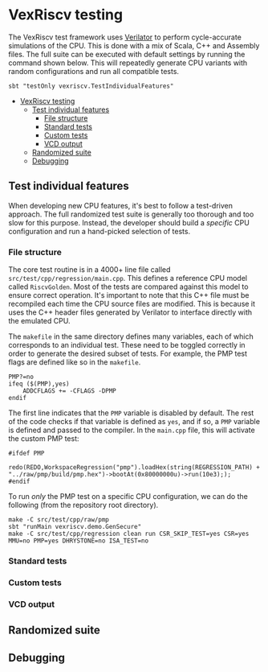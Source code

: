 # VexRiscv testing
The VexRiscv test framework uses [Verilator](https://www.veripool.org/verilator/) to perform cycle-accurate simulations of the CPU. This is done with a mix of Scala, C++ and Assembly files. The full suite can be executed with default settings by running the command shown below. This will repeatedly generate CPU variants with random configurations and run all compatible tests.
```
sbt "testOnly vexriscv.TestIndividualFeatures"
```

- [VexRiscv testing](#vexriscv-testing)
  - [Test individual features](#test-individual-features)
    - [File structure](#file-structure)
    - [Standard tests](#standard-tests)
    - [Custom tests](#custom-tests)
    - [VCD output](#vcd-output)
  - [Randomized suite](#randomized-suite)
  - [Debugging](#debugging)

## Test individual features
When developing new CPU features, it's best to follow a test-driven approach. The full randomized test suite is generally too thorough and too slow for this purpose. Instead, the developer should build a *specific* CPU configuration and run a hand-picked selection of tests. 

### File structure
The core test routine is in a 4000+ line file called `src/test/cpp/regression/main.cpp`. This defines a reference CPU model called `RiscvGolden`. Most of the tests are compared against this model to ensure correct operation. It's important to note that this C++ file must be recompiled each time the CPU source files are modified. This is because it uses the C++ header files generated by Verilator to interface directly with the emulated CPU.

The `makefile` in the same directory defines many variables, each of which corresponds to an individual test. These need to be toggled correctly in order to generate the desired subset of tests. For example, the PMP test flags are defined like so in the `makefile`.
```
PMP?=no
ifeq ($(PMP),yes)
    ADDCFLAGS += -CFLAGS -DPMP
endif
```
The first line indicates that the `PMP` variable is disabled by default. The rest of the code checks if that variable is defined as `yes`, and if so, a `PMP` variable is defined and passed to the compiler. In the `main.cpp` file, this will activate the custom PMP test:
```
#ifdef PMP
    redo(REDO,WorkspaceRegression("pmp").loadHex(string(REGRESSION_PATH) + "../raw/pmp/build/pmp.hex")->bootAt(0x80000000u)->run(10e3););
#endif
```
To run *only* the PMP test on a specific CPU configuration, we can do the following (from the repository root directory). 
```
make -C src/test/cpp/raw/pmp
sbt "runMain vexriscv.demo.GenSecure"
make -C src/test/cpp/regression clean run CSR_SKIP_TEST=yes CSR=yes MMU=no PMP=yes DHRYSTONE=no ISA_TEST=no
```

### Standard tests

### Custom tests

### VCD output

## Randomized suite

## Debugging